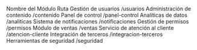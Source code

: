 Nombre del Módulo	Ruta
Gestión de usuarios	/usuarios
Administración de contenido	/contenido
Panel de control	/panel-control
Analíticas de datos	/analiticas
Sistema de notificaciones	/notificaciones
Gestión de permisos	/permisos
Módulo de ventas	/ventas
Servicio de atención al cliente	/atencion-cliente
Integración de terceros	/integracion-terceros
Herramientas de seguridad	/seguridad